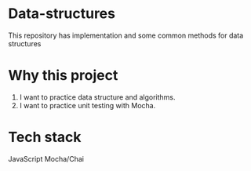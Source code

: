 # Data-structures
This repository has implementation and some common methods for data structures 

# Why this project
1. I want to practice data structure and algorithms.
2. I want to practice unit testing with Mocha.

# Tech stack

JavaScript
Mocha/Chai  
